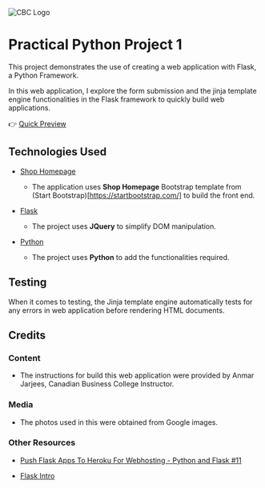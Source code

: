![CBC Logo](https://canadianbusinesscollege.com/wp-content/uploads/2020/09/CBC-New-Logo-Website.png)

# Practical Python Project 1

This project demonstrates the use of creating a web application with Flask, a Python Framework. 

In this web application, I explore the form submission and the jinja template engine functionalities in the Flask framework to quickly build web applications.

👉 [Quick Preview](https://practical-python-1.herokuapp.com/)
 
## Technologies Used

- [Shop Homepage](https://startbootstrap.com/template/shop-homepage)
    - The application uses **Shop Homepage** Bootstrap template from (Start Bootstrap)[https://startbootstrap.com/] to build the front end.

- [Flask](https://flask.palletsprojects.com/en/2.0.x/quickstart/)
    - The project uses **JQuery** to simplify DOM manipulation.

- [Python](https://www.python.org/doc/)
    - The project uses **Python** to add the functionalities required.


## Testing

When it comes to testing, the Jinja template engine automatically tests for any errors in web application before rendering HTML documents.

## Credits

### Content
- The instructions for build this web application were provided by Anmar Jarjees, Canadian Business College Instructor.

### Media
- The photos used in this were obtained from Google images.

### Other Resources 
- [Push Flask Apps To Heroku For Webhosting - Python and Flask #11](https://www.youtube.com/watch?v=Li0Abz-KT78)

- [Flask Intro](https://github.com/anmarjarjees/flask-intro)
